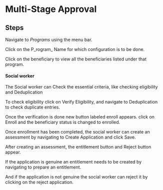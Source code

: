# Multi-Stage Approval

## Steps

Navigate to _Programs_ using the menu bar.

Click on the P_rogram_ Name for which configuration is to be done.

Click on the beneficiary to view all the beneficiaries listed under that program.

#### Social worker

The Social worker can Check the essential criteria, like checking eligibility and Deduplication&#x20;

To check eligibility click on Verify Eligibility, and navigate to Deduplication to check duplicate entries.&#x20;

Once the verification is done new button labeled enroll appears. click on Enroll and the beneficiary status is changed to enrolled.

Once enrollment has been completed, the social worker can create an assessment by navigating to Create Application and click Save.

After creating an assessment, the entitlement button and Reject button appear.

If the application is genuine an entitlement needs to be created by navigating to prepare an entitlement.

And if the application is not genuine the social worker can reject it by clicking on the reject application.





